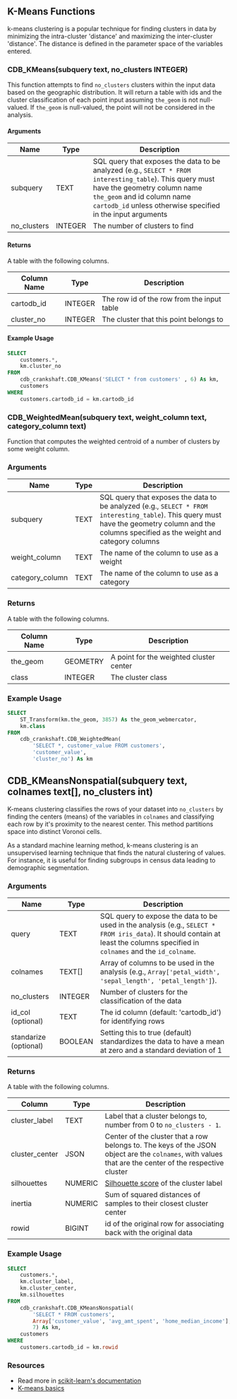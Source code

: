 ## K-Means Functions

k-means clustering is a popular technique for finding clusters in data by minimizing the intra-cluster 'distance' and maximizing the inter-cluster 'distance'. The distance is defined in the parameter space of the variables entered.

### CDB_KMeans(subquery text, no_clusters INTEGER)

This function attempts to find `no_clusters` clusters within the input data based on the geographic distribution. It will return a table with ids and the cluster classification of each point input assuming `the_geom` is not null-valued. If `the_geom` is null-valued, the point will not be considered in the analysis.

#### Arguments

| Name | Type | Description |
|------|------|-------------|
| subquery | TEXT | SQL query that exposes the data to be analyzed (e.g., `SELECT * FROM interesting_table`). This query must have the geometry column name `the_geom` and id column name `cartodb_id` unless otherwise specified in the input arguments |
| no\_clusters | INTEGER | The number of clusters to find |

#### Returns

A table with the following columns.

| Column Name | Type | Description |
|-------------|------|-------------|
| cartodb\_id | INTEGER | The row id of the row from the input table |
| cluster\_no | INTEGER | The cluster that this point belongs to |


#### Example Usage

```sql
SELECT
    customers.*,
    km.cluster_no
FROM
    cdb_crankshaft.CDB_KMeans('SELECT * from customers' , 6) As km,
    customers
WHERE
    customers.cartodb_id = km.cartodb_id
```

### CDB_WeightedMean(subquery text, weight_column text, category_column text)

Function that computes the weighted centroid of a number of clusters by some weight column.

### Arguments

| Name | Type | Description |
|------|------|-------------|
| subquery | TEXT | SQL query that exposes the data to be analyzed (e.g., `SELECT * FROM interesting_table`). This query must have the geometry column and the columns specified as the weight and category columns|
| weight\_column | TEXT | The name of the column to use as a weight |
| category\_column | TEXT | The name of the column to use as a category |

### Returns

A table with the following columns.

| Column Name | Type | Description |
|-------------|------|-------------|
| the\_geom | GEOMETRY | A point for the weighted cluster center |
| class | INTEGER | The cluster class |

### Example Usage

```sql
SELECT
    ST_Transform(km.the_geom, 3857) As the_geom_webmercator,
    km.class
FROM
    cdb_crankshaft.CDB_WeightedMean(
        'SELECT *, customer_value FROM customers',
        'customer_value',
        'cluster_no') As km
```

## CDB_KMeansNonspatial(subquery text, colnames text[], no_clusters int)

K-means clustering classifies the rows of your dataset into `no_clusters` by finding the centers (means) of the variables in `colnames` and classifying each row by it's proximity to the nearest center. This method partitions space into distinct Voronoi cells.

As a standard machine learning method, k-means clustering is an unsupervised learning technique that finds the natural clustering of values. For instance, it is useful for finding subgroups in census data leading to demographic segmentation.

### Arguments

| Name | Type | Description |
|------|------|-------------|
| query | TEXT | SQL query to expose the data to be used in the analysis (e.g., `SELECT * FROM iris_data`). It should contain at least the columns specified in `colnames` and the `id_colname`. |
| colnames | TEXT[] | Array of columns to be used in the analysis (e.g., `Array['petal_width', 'sepal_length', 'petal_length']`). |
| no\_clusters | INTEGER | Number of clusters for the classification of the data |
| id\_col (optional) | TEXT | The id column (default: 'cartodb_id') for identifying rows |
| standarize (optional) | BOOLEAN | Setting this to true (default) standardizes the data to have a mean at zero and a standard deviation of 1 |

### Returns

A table with the following columns.

| Column | Type | Description |
|--------|------|-------------|
| cluster_label | TEXT | Label that a cluster belongs to, number from 0 to `no_clusters - 1`. |
| cluster_center | JSON | Center of the cluster that a row belongs to. The keys of the JSON object are the `colnames`, with values that are the center of the respective cluster |
| silhouettes | NUMERIC | [Silhouette score](http://scikit-learn.org/stable/modules/generated/sklearn.metrics.silhouette_score.html#sklearn.metrics.silhouette_score) of the cluster label |
| inertia | NUMERIC | Sum of squared distances of samples to their closest cluster center |
| rowid | BIGINT | id of the original row for associating back with the original data |

### Example Usage

```sql
SELECT
    customers.*,
    km.cluster_label,
    km.cluster_center,
    km.silhouettes
FROM
    cdb_crankshaft.CDB_KMeansNonspatial(
        'SELECT * FROM customers',
        Array['customer_value', 'avg_amt_spent', 'home_median_income'],
        7) As km,
    customers
WHERE
    customers.cartodb_id = km.rowid
```

### Resources

-   Read more in [scikit-learn's documentation](http://scikit-learn.org/stable/modules/clustering.html#k-means)
-   [K-means basics](https://www.datascience.com/blog/introduction-to-k-means-clustering-algorithm-learn-data-science-tutorials)
